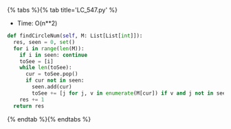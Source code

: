 {% tabs %}{% tab title='LC_547.py' %}

* Time: O(n**2)

```py
def findCircleNum(self, M: List[List[int]]):
  res, seen = 0, set()
  for i in range(len(M)):
    if i in seen: continue
    toSee = [i]
    while len(toSee):
      cur = toSee.pop()
      if cur not in seen:
        seen.add(cur)
        toSee += [j for j, v in enumerate(M[cur]) if v and j not in seen]
    res += 1
  return res
```

{% endtab %}{% endtabs %}
